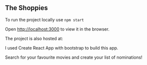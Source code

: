 ## The Shoppies

To run the project locally use `npm start`

Open [http://localhost:3000](http://localhost:3000) to view it in the browser.

The project is also hosted at: 

I used Create React App with bootstrap to build this app. 

Search for your favourite movies and create your list of nominations!
